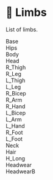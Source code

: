 # 💪 Limbs

<show-structure for="chapter" depth="2"/>

<link-summary>
List of limbs.
</link-summary>

Base  
Hips  
Body  
Head  
R_Thigh  
R_Leg  
L_Thigh  
L_Leg  
R_Bicep  
R_Arm  
R_Hand  
L_Bicep  
L_Arm  
L_Hand  
R_Foot  
L_Foot  
Neck  
Hair  
H_Long  
Headwear  
HeadwearB  